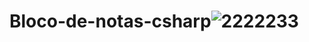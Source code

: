 # Bloco-de-notas-csharp![2222233](https://user-images.githubusercontent.com/110628541/212500699-3ac081d7-de45-4ac2-9101-d75497d8cd56.gif)
